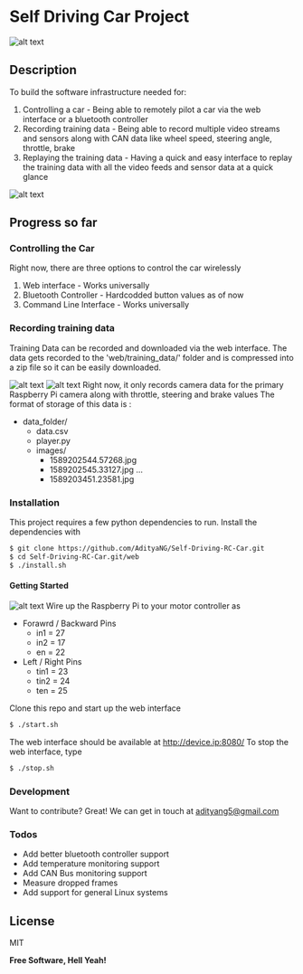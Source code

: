 # Self Driving Car Project
![alt text](https://github.com/AdityaNG/Self-Driving-RC-Car/blob/master/images/webInterface.png "Web Interface")
## Description
To build the software infrastructure needed for:
1. Controlling a car - Being able to remotely pilot a car via the web interface or a bluetooth controller
2. Recording training data - Being able to record multiple video streams and sensors along with CAN data like wheel speed, steering angle, throttle, brake
3. Replaying the training data - Having a quick and easy interface to replay the training data with all the video feeds and sensor data at a quick glance

![alt text](https://github.com/AdityaNG/Self-Driving-RC-Car/blob/master/images/car.jpg "The Car")

## Progress so far
### Controlling the Car
Right now, there are three options to control the car wirelessly
1. Web interface - Works universally
2. Bluetooth Controller - Hardcodded button values as of now
3. Command Line Interface - Works universally

### Recording training data
Training Data can be recorded and downloaded via the web interface. The data gets recorded to the 'web/training_data/' folder and is compressed into a zip file so it can be easily downloaded.

![alt text](https://github.com/AdityaNG/Self-Driving-RC-Car/blob/master/images/cannyEdges.png "Canny Edge Detection")
![alt text](https://github.com/AdityaNG/Self-Driving-RC-Car/blob/master/images/laneMarkings.png "Lane Markings")
Right now, it only records camera data for the primary Raspberry Pi camera along with throttle, steering and brake values
The format of storage of this data is :

* data_folder/
    - data.csv
    - player.py
    - images/
        - 1589202544.57268.jpg
		- 1589202545.33127.jpg
        ...
        - 1589203451.23581.jpg

### Installation
This project requires a few python dependencies to run.
Install the dependencies with
```sh
$ git clone https://github.com/AdityaNG/Self-Driving-RC-Car.git
$ cd Self-Driving-RC-Car.git/web
$ ./install.sh
```

#### Getting Started
![alt text](https://github.com/AdityaNG/Self-Driving-RC-Car/blob/master/images/wiring.jpg "Wiring")
Wire up the Raspberry Pi to your motor controller as 
* Forawrd / Backward Pins
    - in1 = 27
    - in2 = 17
    - en = 22
* Left / Right Pins
    - tin1 = 23
    - tin2 = 24
    - ten = 25

Clone this repo and start up the web interface
```sh
$ ./start.sh
```
The web interface should be available at http://device.ip:8080/
To stop the web interface, type
```sh
$ ./stop.sh
```
### Development
Want to contribute? Great!
We can get in touch at adityang5@gmail.com
### Todos

 - Add better bluetooth controller support
 - Add temperature monitoring support
 - Add CAN Bus monitoring support
 - Measure dropped frames
 - Add support for general Linux systems

License
----

MIT


**Free Software, Hell Yeah!**

